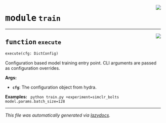 <!-- markdownlint-disable -->

<a href="../../src/train.py#L0"><img align="right" style="float:right;" src="https://img.shields.io/badge/-source-cccccc?style=flat-square"></a>

# <kbd>module</kbd> `train`





---

<a href="../../train/execute#L13"><img align="right" style="float:right;" src="https://img.shields.io/badge/-source-cccccc?style=flat-square"></a>

## <kbd>function</kbd> `execute`

```python
execute(cfg: DictConfig)
```

Configuration based model training entry point. CLI arguments are passed as configuration overrides. 



**Args:**
 
 - <b>`cfg`</b>:  The configuration object from hydra. 



**Examples:**
 ``` python train.py +experiment=simclr_bolts model.params.batch_size=128```





---

_This file was automatically generated via [lazydocs](https://github.com/ml-tooling/lazydocs)._
